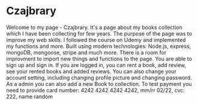 # Czajbrary

Welcome to my page - Czajbrary.
It's a page about my books collection which I have been collecting for few years. The purpose of the page was to improve my web skills.
I followed the course on Udemy and implemented my functions and more.
Built using modern technologies: Node.js, express, mongoDB, mongoose, stripe and much more.
There is a room for improvment to import new things and functions to the page.
You are able to sign up and sign in. If you are logged in, you can rent a book, add review, see your rented books and added reviews. You can also change your account setting, including changing profile picture and changing password. As a admin you can also add a new Book to collection.
To test payment you need to provide card number: 4242 4242 4242 4242, mm/rr 02/22, cvc: 222, name random
